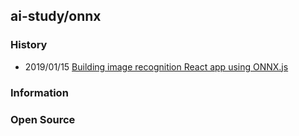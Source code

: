 ## ai-study/onnx


### History
- 2019/01/15 [Building image recognition React app using ONNX.js](https://heartbeat.fritz.ai/building-an-image-recognition-app-using-onnx-js-c7147f4f291b)


### Information


### Open Source


